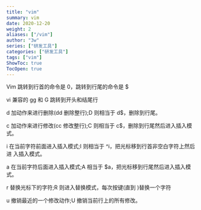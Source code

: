 ```yaml
---
title: "vim"
summary: vim
date: 2020-12-20
weight: 2
aliases: ["/vim"]
author: "3w"
series: ["研发工具"]
categories: ["研发工具"]
tags: ["vim"]
ShowToc: true
TocOpen: true
---
```



Vim 跳转到行首的命令是 0，跳转到行尾的命令是 $ 


vi 兼容的 gg 和 G 跳转到开头和结尾行 

d 加动作来进行删除(dd 删除整行);D 则相当于 d$，删除到行尾。 


c 加动作来进行修改(cc 修改整行);C 则相当于 c$，删除到行尾然后进入插入模 式。 

i 在当前字符前面进入插入模式;I 则相当于 ^i，把光标移到行首非空白字符上然后进 
入插入模式。 

a 在当前字符后面进入插入模式;A 相当于 $a，把光标移到行尾然后进入插入模式。 


r 替换光标下的字符;R 则进入替换模式，每次按键(直到 <Esc>)替换一个字符 

u 撤销最近的一个修改动作;U 撤销当前行上的所有修改。 

